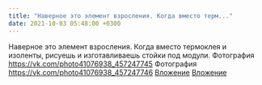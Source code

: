 ```yaml
---
title: "Наверное это элемент взросления. Когда вместо терм..."
date: 2021-10-03 05:48:00 +0300
---
```


Наверное это элемент взросления. Когда вместо термоклея и изоленты, рисуешь и изготавливаешь стойки под модули.
Фотография
<a class="vk-attach" href="https://vk.com/photo41076938_457247745">https://vk.com/photo41076938_457247745</a>
Фотография
<a class="vk-attach" href="https://vk.com/photo41076938_457247746">https://vk.com/photo41076938_457247746</a>
<a class="vk-attach" href="https://vk.com/photo41076938_457247745">Вложение</a>
<a class="vk-attach" href="https://vk.com/photo41076938_457247746">Вложение</a>
